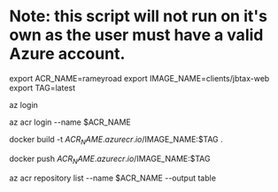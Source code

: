 # Note: this script will not run on it's own as the user must have a valid Azure account.

export ACR_NAME=rameyroad
export IMAGE_NAME=clients/jbtax-web
export TAG=latest

az login

az acr login --name $ACR_NAME

docker build -t $ACR_NAME.azurecr.io/$IMAGE_NAME:$TAG .

docker push $ACR_NAME.azurecr.io/$IMAGE_NAME:$TAG

az acr repository list --name $ACR_NAME --output table
